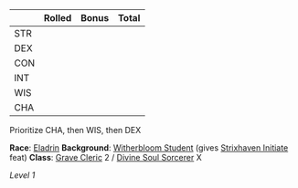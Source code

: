 |     | Rolled | Bonus | Total |
| --- | ------ | ----- | ----- |
| STR |        |       |       |
| DEX |        |       |       |
| CON |        |       |       |
| INT |        |       |       |
| WIS |        |       |       |
| CHA |        |       |       |

Prioritize CHA, then WIS, then DEX

**Race**: [Eladrin](http://dnd5e.wikidot.com/lineage:eladrin)
**Background**: [Witherbloom Student](https://dnd5e.wikidot.com/background:witherbloom-student) (gives [Strixhaven Initiate](http://dnd5e.wikidot.com/feat:strixhaven-initiate) feat)
**Class**: [Grave Cleric](https://dnd5e.wikidot.com/cleric:grave) 2 / [Divine Soul Sorcerer](https://dnd5e.wikidot.com/sorcerer:divine-soul) X

*Level 1*
